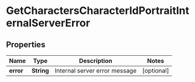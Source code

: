 
# GetCharactersCharacterIdPortraitInternalServerError

## Properties
Name | Type | Description | Notes
------------ | ------------- | ------------- | -------------
**error** | **String** | Internal server error message |  [optional]



